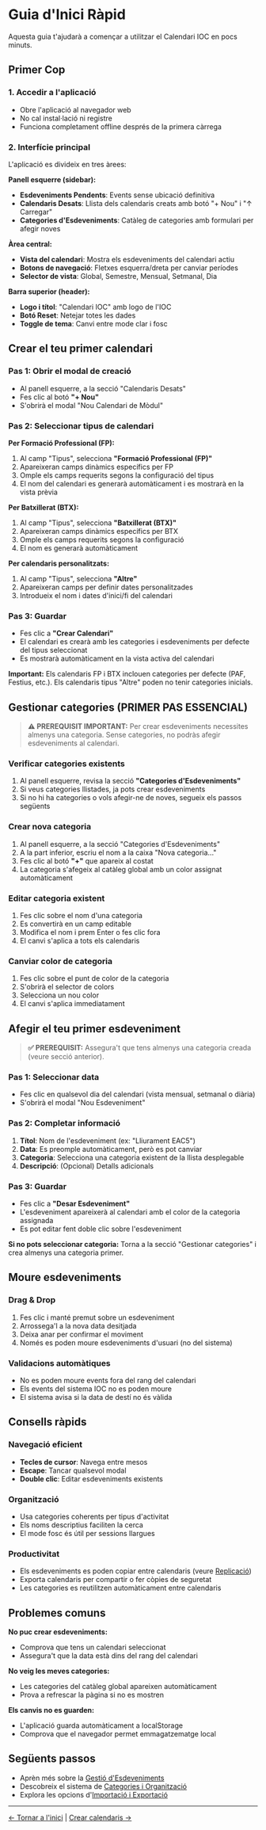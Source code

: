 # Guia d'Inici Ràpid

Aquesta guia t'ajudarà a començar a utilitzar el Calendari IOC en pocs minuts.

## Primer Cop

### 1. Accedir a l'aplicació
- Obre l'aplicació al navegador web
- No cal instal·lació ni registre
- Funciona completament offline després de la primera càrrega

### 2. Interfície principal
L'aplicació es divideix en tres àrees:

**Panell esquerre (sidebar):**
- **Esdeveniments Pendents**: Events sense ubicació definitiva
- **Calendaris Desats**: Llista dels calendaris creats amb botó "+ Nou" i "↑ Carregar"
- **Categories d'Esdeveniments**: Catàleg de categories amb formulari per afegir noves

**Àrea central:**
- **Vista del calendari**: Mostra els esdeveniments del calendari actiu
- **Botons de navegació**: Fletxes esquerra/dreta per canviar períodes
- **Selector de vista**: Global, Semestre, Mensual, Setmanal, Dia

**Barra superior (header):**
- **Logo i títol**: "Calendari IOC" amb logo de l'IOC
- **Botó Reset**: Netejar totes les dades
- **Toggle de tema**: Canvi entre mode clar i fosc

## Crear el teu primer calendari

### Pas 1: Obrir el modal de creació
- Al panell esquerre, a la secció "Calendaris Desats"
- Fes clic al botó **"+ Nou"**
- S'obrirà el modal "Nou Calendari de Mòdul"

### Pas 2: Seleccionar tipus de calendari

**Per Formació Professional (FP):**
1. Al camp "Tipus", selecciona **"Formació Professional (FP)"**
2. Apareixeran camps dinàmics específics per FP
3. Omple els camps requerits segons la configuració del tipus
4. El nom del calendari es generarà automàticament i es mostrarà en la vista prèvia

**Per Batxillerat (BTX):**
1. Al camp "Tipus", selecciona **"Batxillerat (BTX)"**
2. Apareixeran camps dinàmics específics per BTX
3. Omple els camps requerits segons la configuració
4. El nom es generarà automàticament

**Per calendaris personalitzats:**
1. Al camp "Tipus", selecciona **"Altre"**
2. Apareixeran camps per definir dates personalitzades
3. Introdueix el nom i dates d'inici/fi del calendari

### Pas 3: Guardar
- Fes clic a **"Crear Calendari"**
- El calendari es crearà amb les categories i esdeveniments per defecte del tipus seleccionat
- Es mostrarà automàticament en la vista activa del calendari

**Important:** Els calendaris FP i BTX inclouen categories per defecte (PAF, Festius, etc.). Els calendaris tipus "Altre" poden no tenir categories inicials.

## Gestionar categories (PRIMER PAS ESSENCIAL)

> **⚠️ PREREQUISIT IMPORTANT:** Per crear esdeveniments necessites almenys una categoria. Sense categories, no podràs afegir esdeveniments al calendari.

### Verificar categories existents
1. Al panell esquerre, revisa la secció **"Categories d'Esdeveniments"**
2. Si veus categories llistades, ja pots crear esdeveniments
3. Si no hi ha categories o vols afegir-ne de noves, segueix els passos següents

### Crear nova categoria
1. Al panell esquerre, a la secció "Categories d'Esdeveniments"
2. A la part inferior, escriu el nom a la caixa "Nova categoria..."
3. Fes clic al botó **"+"** que apareix al costat
4. La categoria s'afegeix al catàleg global amb un color assignat automàticament

### Editar categoria existent
1. Fes clic sobre el nom d'una categoria
2. Es convertirà en un camp editable
3. Modifica el nom i prem Enter o fes clic fora
4. El canvi s'aplica a tots els calendaris

### Canviar color de categoria
1. Fes clic sobre el punt de color de la categoria
2. S'obrirà el selector de colors
3. Selecciona un nou color
4. El canvi s'aplica immediatament

## Afegir el teu primer esdeveniment

> **✅ PREREQUISIT:** Assegura't que tens almenys una categoria creada (veure secció anterior).

### Pas 1: Seleccionar data
- Fes clic en qualsevol dia del calendari (vista mensual, setmanal o diària)
- S'obrirà el modal "Nou Esdeveniment"

### Pas 2: Completar informació
1. **Títol**: Nom de l'esdeveniment (ex: "Lliurament EAC5")
2. **Data**: Es preomple automàticament, però es pot canviar
3. **Categoria**: Selecciona una categoria existent de la llista desplegable
4. **Descripció**: (Opcional) Detalls adicionals

### Pas 3: Guardar
- Fes clic a **"Desar Esdeveniment"**
- L'esdeveniment apareixerà al calendari amb el color de la categoria assignada
- Es pot editar fent doble clic sobre l'esdeveniment

**Si no pots seleccionar categoria:** Torna a la secció "Gestionar categories" i crea almenys una categoria primer.

## Moure esdeveniments

### Drag & Drop
1. Fes clic i manté premut sobre un esdeveniment
2. Arrossega'l a la nova data desitjada
3. Deixa anar per confirmar el moviment
4. Només es poden moure esdeveniments d'usuari (no del sistema)

### Validacions automàtiques
- No es poden moure events fora del rang del calendari
- Els events del sistema IOC no es poden moure
- El sistema avisa si la data de destí no és vàlida

## Consells ràpids

### Navegació eficient
- **Tecles de cursor**: Navega entre mesos
- **Escape**: Tancar qualsevol modal
- **Double clic**: Editar esdeveniments existents

### Organització
- Usa categories coherents per tipus d'activitat
- Els noms descriptius faciliten la cerca
- El mode fosc és útil per sessions llargues

### Productivitat
- Els esdeveniments es poden copiar entre calendaris (veure [Replicació](Replicació-entre-Calendaris))
- Exporta calendaris per compartir o fer còpies de seguretat
- Les categories es reutilitzen automàticament entre calendaris

## Problemes comuns

**No puc crear esdeveniments:**
- Comprova que tens un calendari seleccionat
- Assegura't que la data està dins del rang del calendari

**No veig les meves categories:**
- Les categories del catàleg global apareixen automàticament
- Prova a refrescar la pàgina si no es mostren

**Els canvis no es guarden:**
- L'aplicació guarda automàticament a localStorage
- Comprova que el navegador permet emmagatzematge local

## Següents passos

- Aprèn més sobre la [Gestió d'Esdeveniments](Gestió-d-Esdeveniments)
- Descobreix el sistema de [Categories i Organització](Categories-i-Organització)
- Explora les opcions d'[Importació i Exportació](Importació-i-Exportació)

---
[← Tornar a l'inici](Home) | [Crear calendaris →](Creació-de-Calendaris)